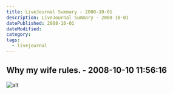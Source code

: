 ```yaml
---
title: LiveJournal Summary - 2008-10-01
description: LiveJournal Summary - 2008-10-01
datePublished: 2008-10-01
dateModified:
category:
tags:
  - livejournal
---
```


## Why my wife rules. - 2008-10-10 11:56:16

![alt](http://img.photobucket.com/albums/v432/shadow_x/small.jpg)
